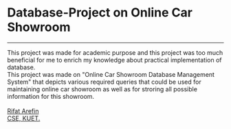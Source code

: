 # Database-Project on Online Car Showroom
<hr>
This project was made for academic purpose and this project was too much beneficial for me to enrich my knowledge about practical implementation of database.
<br>
This project was made on "Online Car Showroom Database Management System" that depicts various required queries that could be used for maintaining online car showroom as well as for stroring all possible information for this showroom. 
<br>
<br>
<a href="https://github.com/RIfatArefin32">Rifat Arefin</a><br>
<a href="https://www.kuet.ac.bd/department/CSE/">CSE, KUET.</a>
